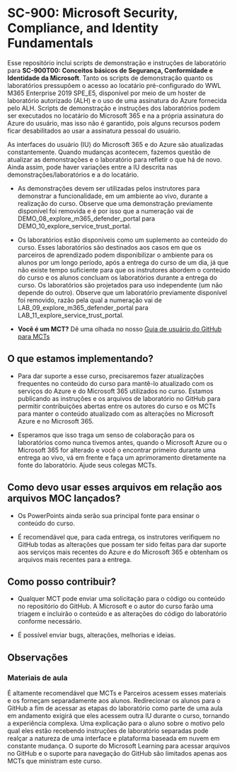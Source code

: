 # SC-900: Microsoft Security, Compliance, and Identity Fundamentals

Esse repositório inclui scripts de demonstração e instruções de laboratório para **SC-900T00: Conceitos básicos de Segurança, Conformidade e Identidade da Microsoft**.  Tanto os scripts de demonstração quanto os laboratórios pressupõem o acesso ao locatário pré-configurado do WWL M365 Enterprise 2019 SPE_E5, disponível por meio de um hoster de laboratório autorizado (ALH) e o uso de uma assinatura do Azure fornecida pelo ALH. Scripts de demonstração e instruções dos laboratórios podem ser executados no locatário do Microsoft 365 e na a própria assinatura do Azure do usuário, mas isso não é garantido, pois alguns recursos podem ficar desabilitados ao usar a assinatura pessoal do usuário.

As interfaces do usuário (IU) do Microsoft 365 e do Azure são atualizadas constantemente.  Quando mudanças acontecem, fazemos questão de atualizar as demonstrações e o laboratório para refletir o que há de novo. Ainda assim, pode haver variações entre a IU descrita nas demonstrações/laboratórios e a do locatário. 

- As demonstrações devem ser utilizadas pelos instrutores para demonstrar a funcionalidade, em um ambiente ao vivo, durante a realização do curso.  Observe que uma demonstração previamente disponível foi removida e é por isso que a numeração vai de DEMO_08_explore_m365_defender_portal para DEMO_10_explore_service_trust_portal.

- Os laboratórios estão disponíveis como um suplemento ao conteúdo do curso. Esses laboratórios são destinados aos casos em que os parceiros de aprendizado podem disponibilizar o ambiente para os alunos por um longo período, após a entrega do curso de um dia, já que não existe tempo suficiente para que os instrutores abordem o conteúdo do curso e os alunos concluam os laboratórios durante a entrega do curso. Os laboratórios são projetados para uso independente (um não depende do outro).  Observe que um laboratório previamente disponível foi removido, razão pela qual a numeração vai de LAB_09_explore_m365_defender_portal para LAB_11_explore_service_trust_portal.

- **Você é um MCT?** Dê uma olhada no nosso [Guia de usuário do GitHub para MCTs](https://microsoftlearning.github.io/MCT-User-Guide/)


## O que estamos implementando?

- Para dar suporte a esse curso, precisaremos fazer atualizações frequentes no conteúdo do curso para mantê-lo atualizado com os serviços do Azure e do Microsoft 365 utilizados no curso.  Estamos publicando as instruções e os arquivos de laboratório no GitHub para permitir contribuições abertas entre os autores do curso e os MCTs para manter o conteúdo atualizado com as alterações no Microsoft Azure e no Microsoft 365.

- Esperamos que isso traga um senso de colaboração para os laboratórios como nunca tivemos antes, quando o Microsoft Azure ou o Microsoft 365 for alterado e você o encontrar primeiro durante uma entrega ao vivo, vá em frente e faça um aprimoramento diretamente na fonte do laboratório.  Ajude seus colegas MCTs.

## Como devo usar esses arquivos em relação aos arquivos MOC lançados?

- Os PowerPoints ainda serão sua principal fonte para ensinar o conteúdo do curso.

- É recomendável que, para cada entrega, os instrutores verifiquem no GitHub todas as alterações que possam ter sido feitas para dar suporte aos serviços mais recentes do Azure e do Microsoft 365 e obtenham os arquivos mais recentes para a entrega.

## Como posso contribuir?

- Qualquer MCT pode enviar uma solicitação para o código ou conteúdo no repositório do GitHub. A Microsoft e o autor do curso farão uma triagem e incluirão o conteúdo e as alterações do código do laboratório conforme necessário.

- É possível enviar bugs, alterações, melhorias e ideias.  

## Observações

### Materiais de aula

É altamente recomendável que MCTs e Parceiros acessem esses materiais e os forneçam separadamente aos alunos.  Redirecionar os alunos para o GitHub a fim de acessar as etapas do laboratório como parte de uma aula em andamento exigirá que eles acessem outra IU durante o curso, tornando a experiência complexa. Uma explicação para o aluno sobre o motivo pelo qual eles estão recebendo instruções de laboratório separadas pode realçar a natureza de uma interface e plataforma baseada em nuvem em constante mudança. O suporte do Microsoft Learning para acessar arquivos no GitHub e o suporte para navegação do GitHub são limitados apenas aos MCTs que ministram este curso.
